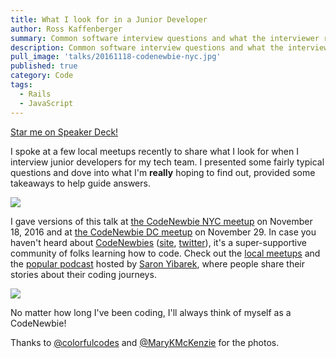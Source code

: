 ```yaml
---
title: What I look for in a Junior Developer
author: Ross Kaffenberger
summary: Common software interview questions and what the interviewer really means
description: Common software interview questions and what the interviewer really means. Talk given at CodeNewbie NYC and DC meetups in November, 2016.
pull_image: 'talks/20161118-codenewbie-nyc.jpg'
published: true
category: Code
tags:
  - Rails
  - JavaScript
---
```


<script async class="speakerdeck-embed" data-id="ebf3c2650a90416e8ad1e22d739424bc" data-ratio="1.33333333333333" src="//speakerdeck.com/assets/embed.js"></script>

[Star me on Speaker Deck!](https://speakerdeck.com/rossta/what-i-look-for-in-a-junior-developer)

I spoke at a few local meetups recently to share what I look for when I interview junior developers for my tech team. I presented some fairly typical questions and dove into what I'm **really** hoping to find out, provided some takeaways to help guide answers.

![](talks/20161118-codenewbie-nyc.jpg)

I gave versions of this talk at [the CodeNewbie NYC meetup](https://www.meetup.com/CodeNewbie-NYC/events/235366882/) on November 18, 2016 and at [the CodeNewbie DC meetup](http://www.meetup.com/CodeNewbie-DC/events/235022354/) on November 29. In case you haven't heard about [CodeNewbies](http://www.codenewbie.org/) ([site](http://www.codenewbie.org), [twitter](https://twitter.com/CodeNewbies)), it's a super-supportive community of folks learning how to code. Check out the [local meetups](http://www.codenewbie.org/meetup-events) and the [popular podcast](http://www.codenewbie.org/podcast) hosted by [Saron Yibarek](https://twitter.com/saronyitbarek), where people share their stories about their coding journeys.

![](talks/20161129-codenewbie-dc.jpg)

No matter how long I've been coding, I'll always think of myself as a CodeNewbie!

Thanks to [@colorfulcodes](https://twitter.com/colorfulcodes) and [@MaryKMcKenzie](https://twitter.com/MaryKMcKenzie) for the photos.
